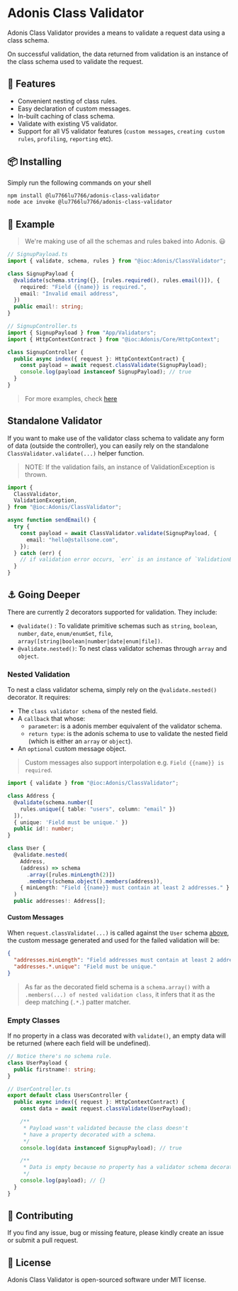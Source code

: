 # Adonis Class Validator

Adonis Class Validator provides a means to validate a request data using a class schema.

On successful validation, the data returned from validation is an instance of the class schema used to validate the request.

## 🎁 Features

- Convenient nesting of class rules.
- Easy declaration of custom messages.
- In-built caching of class schema.
- Validate with existing V5 validator.
- Support for all V5 validator features (`custom messages`, `creating custom rules`, `profiling`, `reporting` etc).

## 📦 Installing

Simply run the following commands on your shell

```bash
npm install @lu7766lu7766/adonis-class-validator
node ace invoke @lu7766lu7766/adonis-class-validator
```

## 📌 Example

> We're making use of all the schemas and rules baked into Adonis. 😃

```ts
// SignupPayload.ts
import { validate, schema, rules } from "@ioc:Adonis/ClassValidator";

class SignupPayload {
  @validate(schema.string({}, [rules.required(), rules.email()]), {
    required: "Field {{name}} is required.",
    email: "Invalid email address",
  })
  public email!: string;
}
```

```ts
// SignupController.ts
import { SignupPayload } from "App/Validators";
import { HttpContextContract } from "@ioc:Adonis/Core/HttpContext";

class SignupController {
  public async index({ request }: HttpContextContract) {
    const payload = await request.classValidate(SignupPayload);
    console.log(payload instanceof SignupPayload); // true
  }
}
```

> For more examples, check [here](./test/cases/classes.ts)

## Standalone Validator

If you want to make use of the validator class schema to validate any form of data (outside the controller), you can easily rely on the standalone `ClassValidator.validate(...)` helper function.

> NOTE: If the validation fails, an instance of ValidationException is thrown.

```ts
import {
  ClassValidator,
  ValidationException,
} from "@ioc:Adonis/ClassValidator";

async function sendEmail() {
  try {
    const payload = await ClassValidator.validate(SignupPayload, {
      email: "hello@stallsone.com",
    });
  } catch (err) {
    // if validation error occurs, `err` is an instance of `ValidationException`
  }
}
```

## ⚓️ Going Deeper

There are currently 2 decorators supported for validation. They include:

- `@validate()` : To validate primitive schemas such as `string`, `boolean`, `number`, `date`, `enum/enumSet`, `file`, `array([string|boolean|number|date|enum|file])`.
- `@validate.nested()`: To nest class validator schemas through `array` and `object`.

### Nested Validation

To nest a class validator schema, simply rely on the `@validate.nested()` decorator. It requires:

- The `class validator schema` of the nested field.
- A `callback` that whose:
  - `parameter`: is a adonis member equivalent of the validator schema.
  - `return type`: is the adonis schema to use to validate the nested field (which is either an `array` or `object`).
- An `optional` custom message object.

> Custom messages also support interpolation e.g. `Field {{name}} is required`.

```ts
import { validate } from "@ioc:Adonis/ClassValidator";

class Address {
  @validate(schema.number([
    rules.unique({ table: "users", column: "email" })
  ]),
  { unique: 'Field must be unique.' })
  public id!: number;
}

class User {
  @validate.nested(
    Address,
    (address) => schema
      .array([rules.minLength(2)])
      .members(schema.object().members(address)),
    { minLength: "Field {{name}} must contain at least 2 addresses." }
  )
  public addresses!: Address[];
```

#### Custom Messages

When `request.classValidate(...)` is called against the `User` schema [above](#nested-validation), the custom message generated and used for the failed validation will be:

```json
{
  "addresses.minLength": "Field addresses must contain at least 2 addresses.",
  "addresses.*.unique": "Field must be unique."
}
```

> As far as the decorated field schema is a `schema.array()` with a `.members(...) of nested validation class`, it infers that it as the deep matching (`.*.`) patter matcher.

### Empty Classes

If no property in a class was decorated with `validate()`, an empty data will be returned (where each field will be undefined).

```ts
// Notice there's no schema rule.
class UserPayload {
  public firstname!: string;
}

// UserController.ts
export default class UsersController {
  public async index({ request }: HttpContextContract) {
    const data = await request.classValidate(UserPayload);

    /**
     * Payload wasn't validated because the class doesn't
     * have a property decorated with a schema.
     */
    console.log(data instanceof SignupPayload); // true

    /**
     * Data is empty because no property has a validator schema decorator.
     */
    console.log(payload); // {}
  }
}
```

## 📝 Contributing

If you find any issue, bug or missing feature, please kindly create an issue or submit a pull request.

## 🔖 License

Adonis Class Validator is open-sourced software under MIT license.
